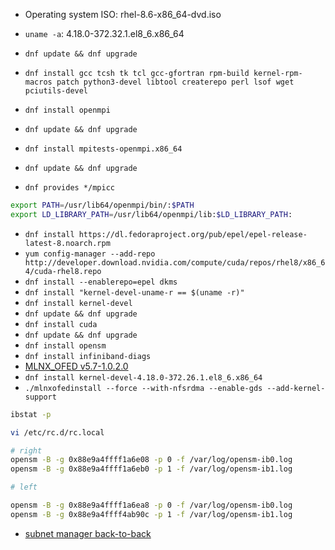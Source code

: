 - Operating system ISO: rhel-8.6-x86_64-dvd.iso
- `uname -a`: 4.18.0-372.32.1.el8_6.x86_64

- `dnf update && dnf upgrade`
- `dnf install gcc tcsh tk tcl gcc-gfortran rpm-build kernel-rpm-macros patch python3-devel libtool createrepo perl lsof wget pciutils-devel`
- `dnf install openmpi`
- `dnf update && dnf upgrade`
- `dnf install mpitests-openmpi.x86_64`
- `dnf update && dnf upgrade`
- `dnf provides */mpicc`

```bash
export PATH=/usr/lib64/openmpi/bin/:$PATH
export LD_LIBRARY_PATH=/usr/lib64/openmpi/lib:$LD_LIBRARY_PATH:
```

- `dnf install https://dl.fedoraproject.org/pub/epel/epel-release-latest-8.noarch.rpm`
- `yum config-manager --add-repo http://developer.download.nvidia.com/compute/cuda/repos/rhel8/x86_64/cuda-rhel8.repo`
- `dnf install --enablerepo=epel dkms`
- `dnf install "kernel-devel-uname-r == $(uname -r)"`
- `dnf install kernel-devel`
- `dnf update && dnf upgrade`
- `dnf install cuda`
- `dnf update && dnf upgrade`
- `dnf install opensm`
- `dnf install infiniband-diags`
- [MLNX_OFED v5.7-1.0.2.0](https://network.nvidia.com/products/infiniband-drivers/linux/mlnx_ofed/)
- `dnf install kernel-devel-4.18.0-372.26.1.el8_6.x86_64`
- `./mlnxofedinstall --force --with-nfsrdma --enable-gds --add-kernel-support`

```bash
ibstat -p

vi /etc/rc.d/rc.local

# right
opensm -B -g 0x88e9a4ffff1a6e08 -p 0 -f /var/log/opensm-ib0.log
opensm -B -g 0x88e9a4ffff1a6eb0 -p 1 -f /var/log/opensm-ib1.log

# left

opensm -B -g 0x88e9a4ffff1a6ea8 -p 0 -f /var/log/opensm-ib0.log
opensm -B -g 0x88e9a4ffff4ab90c -p 1 -f /var/log/opensm-ib1.log
```

- [subnet manager back-to-back](https://docs.netapp.com/us-en/e-series/config-linux/nvme-ib-configure-subnet-manager-task.html)
